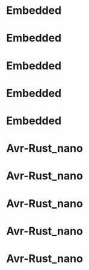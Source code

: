 # Embedded
# Embedded
# Embedded
# Embedded
# Embedded
# Avr-Rust_nano
# Avr-Rust_nano
# Avr-Rust_nano
# Avr-Rust_nano
# Avr-Rust_nano
